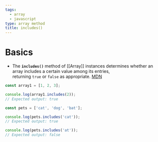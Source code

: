```yaml
---
tags:
  - array
  - javascript
type: array method
title: includes()
---
```

# Basics
- The **`includes()`** method of [[Array]] instances determines whether an array includes a certain value among its entries, returning `true` or `false` as appropriate. [MDN](https://developer.mozilla.org/en-US/docs/Web/JavaScript/Reference/Global_Objects/Array/includes)
```javascript
const array1 = [1, 2, 3];

console.log(array1.includes(2));
// Expected output: true

const pets = ['cat', 'dog', 'bat'];

console.log(pets.includes('cat'));
// Expected output: true

console.log(pets.includes('at'));
// Expected output: false
```

